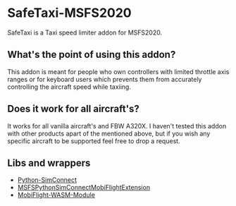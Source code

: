# SafeTaxi-MSFS2020
SafeTaxi is a Taxi speed limiter addon for MSFS2020. 

## What's the point of using this addon?
This addon is meant for people who own controllers with limited throttle axis ranges or for keyboard users which prevents them from accurately controlling the aircraft speed while taxiing.

## Does it work for all aircraft's?
It works for all vanilla aircraft's and FBW A320X.
I haven't tested this addon with other products apart of the mentioned above, but if you wish any specific aircraft to be supported feel free to drop a request.

## Libs and wrappers
- [Python-SimConnect](https://github.com/odwdinc/Python-SimConnect)
- [MSFSPythonSimConnectMobiFlightExtension](https://github.com/Koseng/MSFSPythonSimConnectMobiFlightExtension)
- [MobiFlight-WASM-Module](https://github.com/MobiFlight/MobiFlight-WASM-Module)
